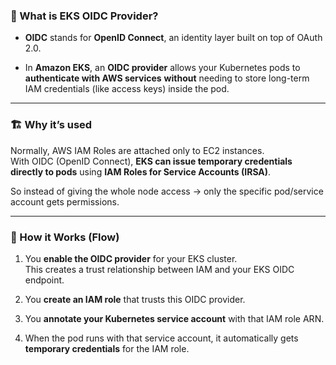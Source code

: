 ### 🧩 What is **EKS OIDC Provider**?

- **OIDC** stands for **OpenID Connect**, an identity layer built on top of OAuth 2.0.
    
- In **Amazon EKS**, an **OIDC provider** allows your Kubernetes pods to **authenticate with AWS services** **without** needing to store long-term IAM credentials (like access keys) inside the pod.
    

---

### 🏗️ Why it’s used

Normally, AWS IAM Roles are attached only to EC2 instances.  
With OIDC (OpenID Connect), **EKS can issue temporary credentials directly to pods** using **IAM Roles for Service Accounts (IRSA)**.

So instead of giving the whole node access → only the specific pod/service account gets permissions.

---

### 🔐 How it Works (Flow)

1. You **enable the OIDC provider** for your EKS cluster.  
    This creates a trust relationship between IAM and your EKS OIDC endpoint.
    
2. You **create an IAM role** that trusts this OIDC provider.
    
3. You **annotate your Kubernetes service account** with that IAM role ARN.
    
4. When the pod runs with that service account, it automatically gets **temporary credentials** for the IAM role.